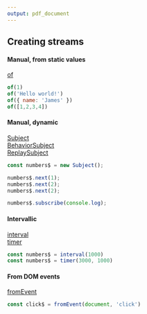 ```yaml
---
output: pdf_document
---
```


## Creating streams

#### Manual, from static values
[of](https://rxjs-dev.firebaseapp.com/api/index/function/of)

```javascript
of(1)
of('Hello world!')
of({ name: 'James' })
of([1,2,3,4])
```

#### Manual, dynamic

[Subject](https://rxjs-dev.firebaseapp.com/api/index/class/Subject)  
[BehaviorSubject](https://rxjs-dev.firebaseapp.com/api/index/class/BehaviorSubject)  
[ReplaySubject](https://rxjs-dev.firebaseapp.com/api/index/class/ReplaySubject)


```javascript
const numbers$ = new Subject();

numbers$.next(1);
numbers$.next(2);
numbers$.next(2);

numbers$.subscribe(console.log);
```

#### Intervallic

[interval](https://rxjs-dev.firebaseapp.com/api/index/function/interval)  
[timer](https://rxjs-dev.firebaseapp.com/api/index/function/timer)

```javascript
const numbers$ = interval(1000)
const numbers$ = timer(3000, 1000)
```

#### From DOM events

[fromEvent](https://rxjs-dev.firebaseapp.com/api/index/function/fromEvent)

```javascript
const click$ = fromEvent(document, 'click')
```